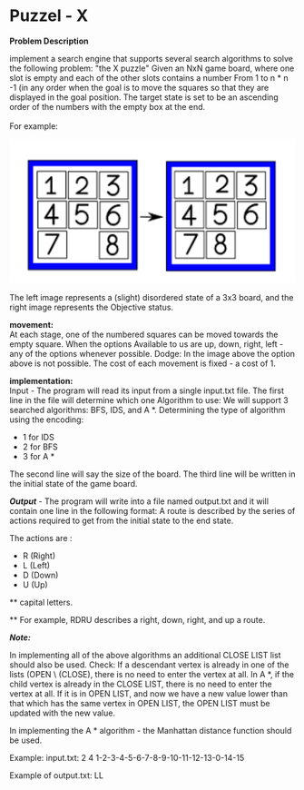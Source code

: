 # Puzzel - X

**Problem Description**

implement a search engine that supports several search algorithms to solve the following problem: "the X puzzle"
Given an NxN game board, where one slot is empty and each of the other slots contains a number
From 1 to n * n -1 (in any order when the goal is to move the squares so that they are displayed in the goal position.
The target state is set to be an ascending order of the numbers with the empty box at the end.\
<br/>
For example:

![alt text](https://github.com/shunitavni/AI/blob/master/Images/puzzel.png)


The left image represents a (slight) disordered state of a 3x3 board, and the right image represents the
Objective status.


**movement:**<br/>
At each stage, one of the numbered squares can be moved towards the empty square. When the options
Available to us are up, down, right, left - any of the options whenever possible.
Dodge: In the image above the option above is not possible.
The cost of each movement is fixed - a cost of 1.

**implementation:**<br/>
Input - The program will read its input from a single input.txt file. The first line in the file will determine which one
Algorithm to use: We will support 3 searched algorithms: BFS, IDS, and A *.
Determining the type of algorithm using the encoding:

- 1 for IDS
- 2 for BFS
- 3 for A *

The second line will say the size of the board.
The third line will be written in the initial state of the game board.<br/>

***Output*** - The program will write into a file named output.txt and it will contain one line in the following format:
A route is described by the series of actions required to get from the initial state to the end state.

The actions are :
- R (Right) 
- L (Left)
- D (Down)
- U (Up)

** capital letters.

** For example, RDRU describes a right, down, right, and up a route.


***Note:***

In implementing all of the above algorithms an additional CLOSE LIST list should also be used.
Check: If a descendant vertex is already in one of the lists (OPEN \ (CLOSE), there is no need to enter the vertex at all.
In A *, if the child vertex is already in the CLOSE LIST, there is no need to enter the vertex at all.
If it is in OPEN LIST, and now we have a new value lower than that which has the same vertex in OPEN LIST, the OPEN LIST must be updated with the new value.


In implementing the A * algorithm - the Manhattan distance function should be used.

Example: input.txt:
2
4
1-2-3-4-5-6-7-8-9-10-11-12-13-0-14-15

Example of output.txt:
LL

